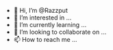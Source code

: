 - 👋 Hi, I’m @Razzput
- 👀 I’m interested in ...
- 🌱 I’m currently learning ...
- 💞️ I’m looking to collaborate on ...
- 📫 How to reach me ...

<!---
Razzput/Razzput is a ✨ special ✨ repository because its `README.md` (this file) appears on your GitHub profile.
You can click the Preview link to take a look at your changes.
--->
